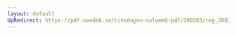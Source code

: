 ```yaml
---
layout: default
UpRedirect: https://pdf.swedeb.se/riksdagen-volumeG-pdf/200203/reg_200203/reg_200203_0015.pdf
---
```

